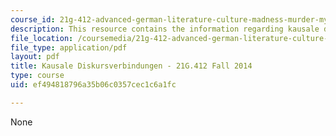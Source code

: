 ```yaml
---
course_id: 21g-412-advanced-german-literature-culture-madness-murder-mysteries-fall-2014
description: This resource contains the information regarding kausale diskursverbindungen.
file_location: /coursemedia/21g-412-advanced-german-literature-culture-madness-murder-mysteries-fall-2014/ef494818796a35b06c0357cec1c6a1fc_MIT21G_412F14_Wk2-3_Caus.pdf
file_type: application/pdf
layout: pdf
title: Kausale Diskursverbindungen - 21G.412 Fall 2014
type: course
uid: ef494818796a35b06c0357cec1c6a1fc

---
```

None